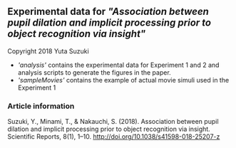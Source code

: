 ## Experimental data for *"Association between pupil dilation and implicit processing prior to object recognition via insight"*
Copyright 2018 Yuta Suzuki

* *'analysis'* contains the experimental data for Experiment 1 and 2 and analysis scripts to generate the figures in the paper.
* *'sampleMovies'* contains the example of actual movie simuli used in the Experiment 1

### Article information
Suzuki, Y., Minami, T., & Nakauchi, S. (2018). Association between pupil dilation and implicit processing prior to object recognition via insight. Scientific Reports, 8(1), 1–10. http://doi.org/10.1038/s41598-018-25207-z
